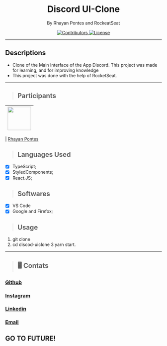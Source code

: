 <h1 align='center'> Discord UI-Clone</h1>

<p align='center'>By Rhayan Pontes and RockeatSeat </p>

<p align="center">
  <a href="https://github.com/Rocketseat/youtube-clone-discord/graphs/contributors">
    <img src="https://img.shields.io/github/contributors/rocketseat/youtube-clone-discord?color=%237159c1&logoColor=%237159c1&style=flat" alt="Contributors">
  </a>
  <a href="https://opensource.org/licenses/MIT">
    <img src="https://img.shields.io/github/license/rocketseat/youtube-clone-discord?color=%237159c1&logo=mit" alt="License">
  </a>
</p>

<hr>

## Descriptions
  * Clone of the Main Interface of the App Discord. This project was made for learning, and for improving knowledge
  * This project was done with the help of RocketSeat.

  <hr>

> ## Participants

| [<img src="https://avatars.githubusercontent.com/u/81394506?v=4" width="75px;"/>](https://github.com/rhayanpontes) |
| :------------------------------------------------------------------------------------------------------------------------: |

| [Rhayan Pontes](https://github.com/rhayanpontes)

> ## Languages Used

- [x] TypeScript;
- [x] StyledComponents;
- [x] React.JS;

> ## Softwares

- [x] VS Code
- [x] Google and Firefox;

> ## Usage

1. git clone 
2. cd discod-uiclone
3 yarn start.

<hr>

> ## 🖥️ Contats
### [Github](https://www.github.com/rhayanpontes)
### [Instagram](https://www.instagram.com/rhayanpontes_/)
### [Linkedin](https://www.linkedin.com/in/rhayan-pontes-618a2220a/)
### [Email](mailto:rhayanpontesdev@gmail.com)

## GO TO FUTURE!
